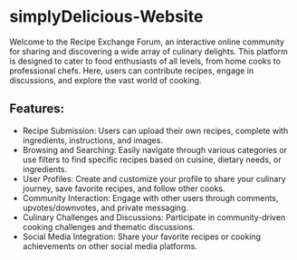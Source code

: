 ﻿# simplyDelicious-Website

Welcome to the Recipe Exchange Forum, an interactive online community for sharing and discovering a wide array of culinary delights. This platform is designed to cater to food enthusiasts of all levels, from home cooks to professional chefs. Here, users can contribute recipes, engage in discussions, and explore the vast world of cooking.

## Features:

- Recipe Submission: Users can upload their own recipes, complete with ingredients, instructions, and images.
- Browsing and Searching: Easily navigate through various categories or use filters to find specific recipes based on cuisine, dietary needs, or ingredients.
- User Profiles: Create and customize your profile to share your culinary journey, save favorite recipes, and follow other cooks.
- Community Interaction: Engage with other users through comments, upvotes/downvotes, and private messaging.
- Culinary Challenges and Discussions: Participate in community-driven cooking challenges and thematic discussions.
- Social Media Integration: Share your favorite recipes or cooking achievements on other social media platforms.
